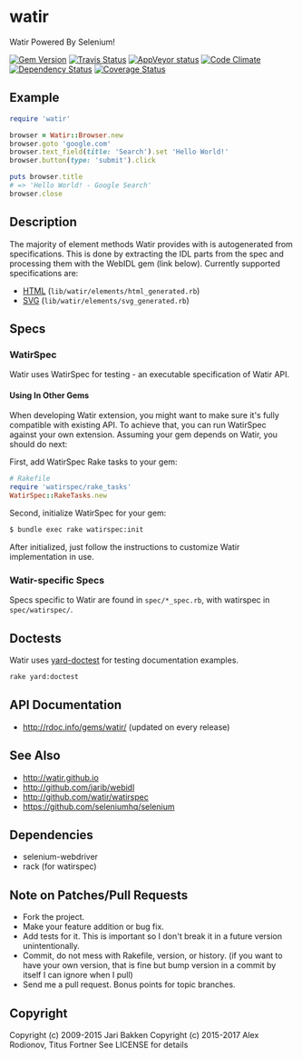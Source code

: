 # watir

Watir Powered By Selenium!

[![Gem Version](https://badge.fury.io/rb/watir.svg)](http://badge.fury.io/rb/watir)
[![Travis Status](https://travis-ci.org/watir/watir.svg?branch=master)](https://travis-ci.org/watir/watir)
[![AppVeyor status](https://ci.appveyor.com/api/projects/status/9vbb7pp5p4uyoott/branch/master?svg=true)](https://ci.appveyor.com/project/p0deje/watir)
[![Code Climate](https://codeclimate.com/github/watir/watir.svg)](https://codeclimate.com/github/watir/watir)
[![Dependency Status](https://gemnasium.com/watir/watir.svg)](https://gemnasium.com/watir/watir)
[![Coverage Status](https://coveralls.io/repos/watir/watir/badge.svg?branch=master)](https://coveralls.io/r/watir/watir)

## Example

```ruby
require 'watir'

browser = Watir::Browser.new
browser.goto 'google.com'
browser.text_field(title: 'Search').set 'Hello World!'
browser.button(type: 'submit').click

puts browser.title
# => 'Hello World! - Google Search'
browser.close
```

## Description

The majority of element methods Watir provides with is autogenerated from specifications.
This is done by extracting the IDL parts from the spec and processing them with the WebIDL gem (link below).
Currently supported specifications are:

* [HTML](https://www.whatwg.org/specs/web-apps/current-work/) (`lib/watir/elements/html_generated.rb`)
* [SVG](http://www.w3.org/TR/SVG2/single-page.html) (`lib/watir/elements/svg_generated.rb`)

## Specs

### WatirSpec

Watir uses WatirSpec for testing - an executable specification of Watir API.

#### Using In Other Gems

When developing Watir extension, you might want to make sure it's fully compatible with
existing API. To achieve that, you can run WatirSpec against your own extension. Assuming
your gem depends on Watir, you should do next:

First, add WatirSpec Rake tasks to your gem:

```ruby
# Rakefile
require 'watirspec/rake_tasks'
WatirSpec::RakeTasks.new
```

Second, initialize WatirSpec for your gem:

```bash
$ bundle exec rake watirspec:init
```

After initialized, just follow the instructions to customize Watir implementation in use.

### Watir-specific Specs

Specs specific to Watir are found in `spec/*_spec.rb`, with watirspec in `spec/watirspec/`.

## Doctests

Watir uses [yard-doctest](https://github.com/p0deje/yard-doctest) for testing documentation examples.

```bash
rake yard:doctest
```

## API Documentation

* http://rdoc.info/gems/watir/ (updated on every release)

## See Also

* http://watir.github.io
* http://github.com/jarib/webidl
* http://github.com/watir/watirspec
* https://github.com/seleniumhq/selenium

## Dependencies

* selenium-webdriver
* rack (for watirspec)

## Note on Patches/Pull Requests

* Fork the project.
* Make your feature addition or bug fix.
* Add tests for it. This is important so I don't break it in a
  future version unintentionally.
* Commit, do not mess with Rakefile, version, or history.
  (if you want to have your own version, that is fine but bump version in a commit by itself I can ignore when I pull)
* Send me a pull request. Bonus points for topic branches.

## Copyright

Copyright (c) 2009-2015 Jari Bakken
Copyright (c) 2015-2017 Alex Rodionov, Titus Fortner
See LICENSE for details
